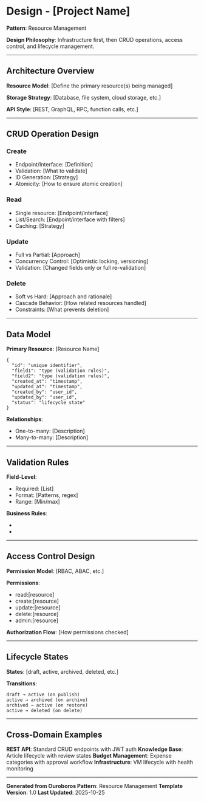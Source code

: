 # Design - [Project Name]

**Pattern**: Resource Management

**Design Philosophy**: Infrastructure first, then CRUD operations, access control, and lifecycle management.

---

## Architecture Overview

**Resource Model**: [Define the primary resource(s) being managed]

**Storage Strategy**: [Database, file system, cloud storage, etc.]

**API Style**: [REST, GraphQL, RPC, function calls, etc.]

---

## CRUD Operation Design

### Create
- Endpoint/Interface: [Definition]
- Validation: [What to validate]
- ID Generation: [Strategy]
- Atomicity: [How to ensure atomic creation]

### Read
- Single resource: [Endpoint/interface]
- List/Search: [Endpoint/interface with filters]
- Caching: [Strategy]

### Update
- Full vs Partial: [Approach]
- Concurrency Control: [Optimistic locking, versioning]
- Validation: [Changed fields only or full re-validation]

### Delete
- Soft vs Hard: [Approach and rationale]
- Cascade Behavior: [How related resources handled]
- Constraints: [What prevents deletion]

---

## Data Model

**Primary Resource**: [Resource Name]
```
{
  "id": "unique identifier",
  "field1": "type (validation rules)",
  "field2": "type (validation rules)",
  "created_at": "timestamp",
  "updated_at": "timestamp",
  "created_by": "user_id",
  "updated_by": "user_id",
  "status": "lifecycle state"
}
```

**Relationships**:
- One-to-many: [Description]
- Many-to-many: [Description]

---

## Validation Rules

**Field-Level**:
- Required: [List]
- Format: [Patterns, regex]
- Range: [Min/max]

**Business Rules**:
- [Rule 1]: [Description]
- [Rule 2]: [Description]

---

## Access Control Design

**Permission Model**: [RBAC, ABAC, etc.]

**Permissions**:
- read:[resource]
- create:[resource]
- update:[resource]
- delete:[resource]
- admin:[resource]

**Authorization Flow**: [How permissions checked]

---

## Lifecycle States

**States**: [draft, active, archived, deleted, etc.]

**Transitions**:
```
draft → active (on publish)
active → archived (on archive)
archived → active (on restore)
active → deleted (on delete)
```

---

## Cross-Domain Examples

**REST API**: Standard CRUD endpoints with JWT auth
**Knowledge Base**: Article lifecycle with review states
**Budget Management**: Expense categories with approval workflow
**Infrastructure**: VM lifecycle with health monitoring

---

**Generated from Ouroboros Pattern**: Resource Management
**Template Version**: 1.0
**Last Updated**: 2025-10-25
